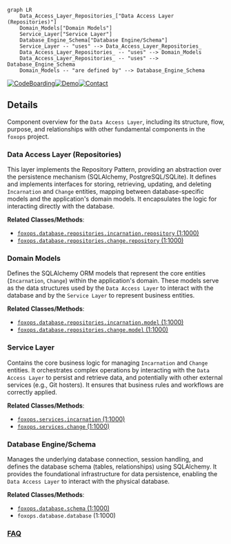 ```mermaid
graph LR
    Data_Access_Layer_Repositories_["Data Access Layer (Repositories)"]
    Domain_Models["Domain Models"]
    Service_Layer["Service Layer"]
    Database_Engine_Schema["Database Engine/Schema"]
    Service_Layer -- "uses" --> Data_Access_Layer_Repositories_
    Data_Access_Layer_Repositories_ -- "uses" --> Domain_Models
    Data_Access_Layer_Repositories_ -- "uses" --> Database_Engine_Schema
    Domain_Models -- "are defined by" --> Database_Engine_Schema
```

[![CodeBoarding](https://img.shields.io/badge/Generated%20by-CodeBoarding-9cf?style=flat-square)](https://github.com/CodeBoarding/GeneratedOnBoardings)[![Demo](https://img.shields.io/badge/Try%20our-Demo-blue?style=flat-square)](https://www.codeboarding.org/demo)[![Contact](https://img.shields.io/badge/Contact%20us%20-%20contact@codeboarding.org-lightgrey?style=flat-square)](mailto:contact@codeboarding.org)

## Details

Component overview for the `Data Access Layer`, including its structure, flow, purpose, and relationships with other fundamental components in the `foxops` project.

### Data Access Layer (Repositories)
This layer implements the Repository Pattern, providing an abstraction over the persistence mechanism (SQLAlchemy, PostgreSQL/SQLite). It defines and implements interfaces for storing, retrieving, updating, and deleting `Incarnation` and `Change` entities, mapping between database-specific models and the application's domain models. It encapsulates the logic for interacting directly with the database.


**Related Classes/Methods**:

- <a href="https://github.com/Roche/foxops/blob/main/src/foxops/database/repositories/incarnation/repository.py#L1-L1000" target="_blank" rel="noopener noreferrer">`foxops.database.repositories.incarnation.repository` (1:1000)</a>
- <a href="https://github.com/Roche/foxops/blob/main/src/foxops/database/repositories/change/repository.py#L1-L1000" target="_blank" rel="noopener noreferrer">`foxops.database.repositories.change.repository` (1:1000)</a>


### Domain Models
Defines the SQLAlchemy ORM models that represent the core entities (`Incarnation`, `Change`) within the application's domain. These models serve as the data structures used by the `Data Access Layer` to interact with the database and by the `Service Layer` to represent business entities.


**Related Classes/Methods**:

- <a href="https://github.com/Roche/foxops/blob/main/src/foxops/database/repositories/incarnation/model.py#L1-L1000" target="_blank" rel="noopener noreferrer">`foxops.database.repositories.incarnation.model` (1:1000)</a>
- <a href="https://github.com/Roche/foxops/blob/main/src/foxops/database/repositories/change/model.py#L1-L1000" target="_blank" rel="noopener noreferrer">`foxops.database.repositories.change.model` (1:1000)</a>


### Service Layer
Contains the core business logic for managing `Incarnation` and `Change` entities. It orchestrates complex operations by interacting with the `Data Access Layer` to persist and retrieve data, and potentially with other external services (e.g., Git hosters). It ensures that business rules and workflows are correctly applied.


**Related Classes/Methods**:

- <a href="https://github.com/Roche/foxops/blob/main/src/foxops/services/incarnation.py#L1-L1000" target="_blank" rel="noopener noreferrer">`foxops.services.incarnation` (1:1000)</a>
- <a href="https://github.com/Roche/foxops/blob/main/src/foxops/services/change.py#L1-L1000" target="_blank" rel="noopener noreferrer">`foxops.services.change` (1:1000)</a>


### Database Engine/Schema
Manages the underlying database connection, session handling, and defines the database schema (tables, relationships) using SQLAlchemy. It provides the foundational infrastructure for data persistence, enabling the `Data Access Layer` to interact with the physical database.


**Related Classes/Methods**:

- <a href="https://github.com/Roche/foxops/blob/main/src/foxops/database/schema.py#L1-L1000" target="_blank" rel="noopener noreferrer">`foxops.database.schema` (1:1000)</a>
- `foxops.database.database` (1:1000)




### [FAQ](https://github.com/CodeBoarding/GeneratedOnBoardings/tree/main?tab=readme-ov-file#faq)